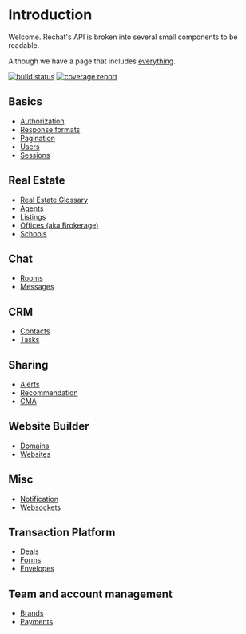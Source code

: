 # Introduction

Welcome. Rechat's API is broken into several small components to be readable.

Although we have a page that includes [everything](/all.html).

[![build status](https://gitlab.com/rechat/server/badges/testing/build.svg)](https://gitlab.com/rechat/server/commits/testing)
[![coverage report](https://gitlab.com/rechat/server/badges/testing/coverage.svg)](https://gitlab.com/rechat/server/commits/testing)

## Basics

* [Authorization](/authorize.html)
* [Response formats](/format.html)
* [Pagination](/pagination.html)
* [Users](/user.html)
* [Sessions](/session.html)

## Real Estate

* [Real Estate Glossary](/glossary.html)
* [Agents](/agent.html)
* [Listings](/listing.html)
* [Offices (aka Brokerage)](/office.html)
* [Schools](/school.html)


## Chat

* [Rooms](/room.html)
* [Messages](/message.html)

## CRM

* [Contacts](/contact.html)
* [Tasks](/tasks.html)

## Sharing

* [Alerts](/alert.html)
* [Recommendation](/recommendation.html)
* [CMA](/cma.html)

## Website Builder

* [Domains](/domain.html)
* [Websites](/website.html)

## Misc

* [Notification](/notification.html)
* [Websockets](/socket.html)

## Transaction Platform
* [Deals](/deal.html)
* [Forms](/form.html)
* [Envelopes](/envelope.html)

## Team and account management

* [Brands](/brand.html)
* [Payments](/payment.html)
